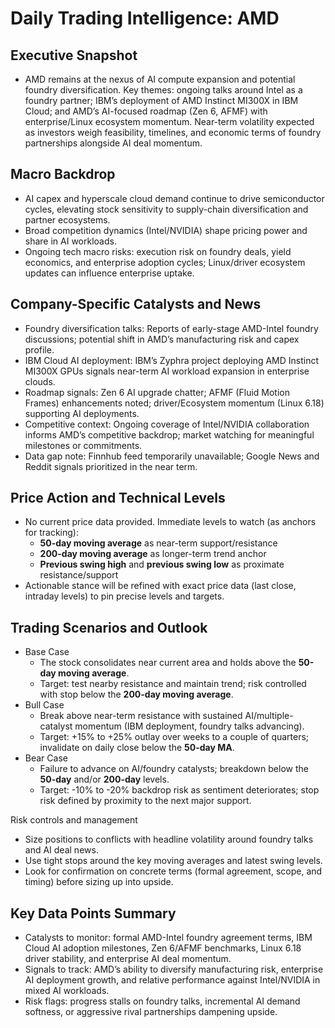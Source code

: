 # Daily Trading Intelligence: AMD

## Executive Snapshot
- AMD remains at the nexus of AI compute expansion and potential foundry diversification. Key themes: ongoing talks around Intel as a foundry partner; IBM’s deployment of AMD Instinct MI300X in IBM Cloud; and AMD’s AI-focused roadmap (Zen 6, AFMF) with enterprise/Linux ecosystem momentum. Near-term volatility expected as investors weigh feasibility, timelines, and economic terms of foundry partnerships alongside AI deal momentum.

## Macro Backdrop
- AI capex and hyperscale cloud demand continue to drive semiconductor cycles, elevating stock sensitivity to supply-chain diversification and partner ecosystems.
- Broad competition dynamics (Intel/NVIDIA) shape pricing power and share in AI workloads.
- Ongoing tech macro risks: execution risk on foundry deals, yield economics, and enterprise adoption cycles; Linux/driver ecosystem updates can influence enterprise uptake.

## Company-Specific Catalysts and News
- Foundry diversification talks: Reports of early-stage AMD-Intel foundry discussions; potential shift in AMD’s manufacturing risk and capex profile.
- IBM Cloud AI deployment: IBM’s Zyphra project deploying AMD Instinct MI300X GPUs signals near-term AI workload expansion in enterprise clouds.
- Roadmap signals: Zen 6 AI upgrade chatter; AFMF (Fluid Motion Frames) enhancements noted; driver/Ecosystem momentum (Linux 6.18) supporting AI deployments.
- Competitive context: Ongoing coverage of Intel/NVIDIA collaboration informs AMD’s competitive backdrop; market watching for meaningful milestones or commitments.
- Data gap note: Finnhub feed temporarily unavailable; Google News and Reddit signals prioritized in the near term.

## Price Action and Technical Levels
- No current price data provided. Immediate levels to watch (as anchors for tracking):
  - **50-day moving average** as near-term support/resistance
  - **200-day moving average** as longer-term trend anchor
  - **Previous swing high** and **previous swing low** as proximate resistance/support
- Actionable stance will be refined with exact price data (last close, intraday levels) to pin precise levels and targets.

## Trading Scenarios and Outlook
- Base Case
  - The stock consolidates near current area and holds above the **50-day moving average**.
  - Target: test nearby resistance and maintain trend; risk controlled with stop below the **200-day moving average**.
- Bull Case
  - Break above near-term resistance with sustained AI/multiple-catalyst momentum (IBM deployment, foundry talks advancing).
  - Target: +15% to +25% outlay over weeks to a couple of quarters; invalidate on daily close below the **50-day MA**.
- Bear Case
  - Failure to advance on AI/foundry catalysts; breakdown below the **50-day** and/or **200-day** levels.
  - Target: -10% to -20% backdrop risk as sentiment deteriorates; stop risk defined by proximity to the next major support.

Risk controls and management
- Size positions to conflicts with headline volatility around foundry talks and AI deal news.
- Use tight stops around the key moving averages and latest swing levels.
- Look for confirmation on concrete terms (formal agreement, scope, and timing) before sizing up into upside.

## Key Data Points Summary
- Catalysts to monitor: formal AMD-Intel foundry agreement terms, IBM Cloud AI adoption milestones, Zen 6/AFMF benchmarks, Linux 6.18 driver stability, and enterprise AI deal momentum.
- Signals to track: AMD’s ability to diversify manufacturing risk, enterprise AI deployment growth, and relative performance against Intel/NVIDIA in mixed AI workloads.
- Risk flags: progress stalls on foundry talks, incremental AI demand softness, or aggressive rival partnerships dampening upside.